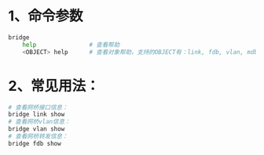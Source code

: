 # 1、命令参数

```bash
bridge
	help               # 查看帮助
	<OBJECT> help      # 查看对象帮助，支持的OBJECT有：link, fdb, vlan, mdb, monitor
```

# 2、常见用法：

```bash
# 查看网桥接口信息：
bridge link show
# 查看网桥vlan信息：
bridge vlan show
# 查看网桥转发信息：
bridge fdb show
```

